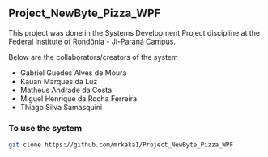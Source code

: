 <h2>Project_NewByte_Pizza_WPF</h2>

<div>
  <p>This project was done in the Systems Development Project discipline at the Federal Institute of Rondônia - Ji-Paraná Campus.</p>

  <p>
    Below are the collaborators/creators of the system
  <ul>
      <li>Gabriel Guedes Alves de Moura</li>
      <li>Kauan Marques da Luz</li>
      <li>Matheus Andrade da Costa</li>
      <li>Miguel Henrique da Rocha Ferreira</li>
      <li>Thiago Silva Samasquini</li>
  </ul>
  </p>

  <div>
      <h3>To use the system</h3>

```bash
git clone https://github.com/mrkaka1/Project_NewByte_Pizza_WPF
```
  </div>
</div>
